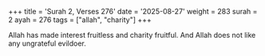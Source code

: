 +++
title = 'Surah 2, Verses 276'
date = '2025-08-27'
weight = 283
surah = 2
ayah = 276
tags = ["allah", "charity"]
+++

Allah has made interest fruitless and charity fruitful. And Allah does not like any ungrateful evildoer.
